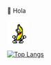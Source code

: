 :metal: Hola

<img src="https://github.com/DENNKA/DENNKA/blob/400e1bb4ab325c8b68a2bfe74ea5670438ed9131/banana-dance.gif" width=50/>

[![Top Langs](https://github-readme-stats.vercel.app/api/top-langs/?username=dennka&layout=compact&theme=radical)](https://github.com/anuraghazra/github-readme-stats)
